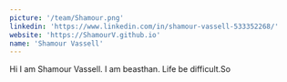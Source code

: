 ```yaml
---
picture: '/team/Shamour.png'
linkedin: 'https://www.linkedin.com/in/shamour-vassell-533352268/'
website: 'https://ShamourV.github.io'
name: 'Shamour Vassell'
---
```


Hi I am Shamour Vassell. I am beasthan. Life be difficult.So